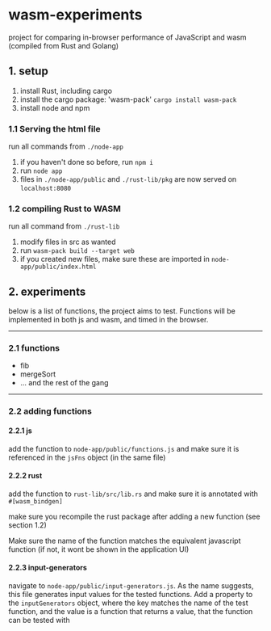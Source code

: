 # wasm-experiments

project for comparing in-browser performance of JavaScript and wasm (compiled from Rust and Golang)

## 1. setup

1. install Rust, including cargo
2. install the cargo package: 'wasm-pack' ````cargo install wasm-pack````
3. install node and npm

### 1.1 Serving the html file
run all commands from ````./node-app````

1. if you haven't done so before, run ````npm i````
2. run ````node app````
3. files in ````./node-app/public```` and ````./rust-lib/pkg```` are now
   served on ````localhost:8080````

### 1.2 compiling Rust to WASM
run all command from ````./rust-lib````

1. modify files in src as wanted
2. run ````wasm-pack build --target web````
3. if you created new files, make sure these are imported in ````node-app/public/index.html````


## 2. experiments

below is a list of functions, the project aims to test. Functions
will be implemented in both js and wasm, and timed in the browser.

---
### 2.1 functions
- fib
- mergeSort
- ... and the rest of the gang

---
### 2.2 adding functions

#### 2.2.1 js 

add the function to ````node-app/public/functions.js```` and make sure it is referenced in the ````jsFns```` object (in the same file)

#### 2.2.2 rust

add the function to ````rust-lib/src/lib.rs```` and make sure it is annotated with ````#[wasm_bindgen]````

make sure you recompile the rust package after adding a new function (see section 1.2)

Make sure the name of the function matches the equivalent javascript function (if not, it wont
be shown in the application UI)

#### 2.2.3 input-generators

navigate to ````node-app/public/input-generators.js````. As the name suggests, this file generates input values for the tested functions. Add a property to the ````inputGenerators```` object, where the key matches  the name of the test function, and the value is a function that returns a value, that the function can be tested with

